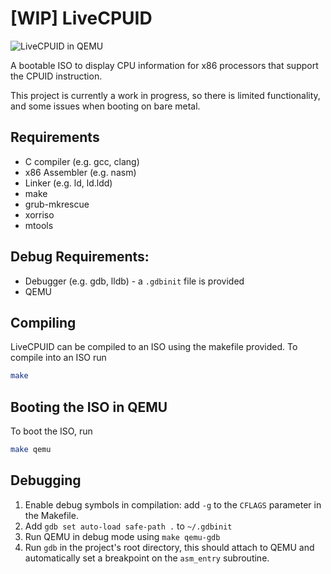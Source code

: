 # [WIP] LiveCPUID

![LiveCPUID in QEMU](https://adambruce.net/images/livecpuid/LiveCPUID_QEMU.png?)

A bootable ISO to display CPU information for x86 processors that support the CPUID instruction.

This project is currently a work in progress, so there is limited functionality, and some issues when booting on bare metal.

## Requirements

- C compiler (e.g. gcc, clang)
- x86 Assembler (e.g. nasm)
- Linker (e.g. ld, ld.ldd)
- make
- grub-mkrescue
- xorriso
- mtools

## Debug Requirements:
- Debugger (e.g. gdb, lldb) - a `.gdbinit` file is provided
- QEMU


## Compiling
LiveCPUID can be compiled to an ISO using the makefile provided. To compile into an ISO run
```bash
make
```

## Booting the ISO in QEMU
To boot the ISO, run 
```bash
make qemu
```

## Debugging
1. Enable debug symbols in compilation: add `-g` to the `CFLAGS` parameter in the Makefile.
2. Add `gdb set auto-load safe-path .` to `~/.gdbinit`
3. Run QEMU in debug mode using ```make qemu-gdb```
4. Run `gdb` in the project's root directory, this should attach to QEMU and automatically set a breakpoint on the `asm_entry` subroutine.
